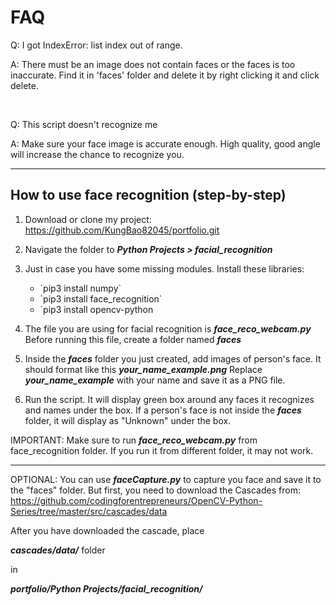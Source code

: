 <h1>FAQ</h1>

<p>Q: I got IndexError: list index out of range.</p>
<p>A: There must be an image does not contain faces or the faces is too inaccurate. Find it in 'faces' folder and delete it by right clicking it and click delete.</p><br>

<p>Q: This script doesn't recognize me</p>
<p>A: Make sure your face image is accurate enough. High quality, good angle will increase the chance to recognize you.</p>



-----------------------------------------------------------------------------------------------------------------------------------------------------------

<h2>How to use face recognition (step-by-step)</h2>

1. Download or clone my project: https://github.com/KungBao82045/portfolio.git

2. Navigate the folder to ***Python Projects > facial_recognition***

3. Just in case you have some missing modules. Install these libraries:
      <ul>
      <li>`pip3 install numpy`</li>
      <li>`pip3 install face_recognition`</li>
      <li>`pip3 install opencv-python</li>
      </ul>

      

4. The file you are using for facial recognition is ***face_reco_webcam.py*** Before running this file, create a folder named ***faces***
   
5. Inside the ***faces*** folder you just created, add images of person's face. It should format like this ***your_name_example.png*** Replace ***your_name_example*** with your name and save it as a PNG file.

6. Run the script. It will display green box around any faces it recognizes and names under the box. If a person's face is not inside the ***faces*** folder, it will display as "Unknown" under the box.

IMPORTANT: Make sure to run ***face_reco_webcam.py*** from face_recognition folder. If you run it from different folder, it may not work.

-----------------------------------------------------------------------------------------------------------------------------------------------------------

OPTIONAL: You can use ***faceCapture.py*** to capture you face and save it to the "faces" folder. But first, you need to download the Cascades from: https://github.com/codingforentrepreneurs/OpenCV-Python-Series/tree/master/src/cascades/data

After you have downloaded the cascade, place

***cascades/data/*** folder

in 

***portfolio/Python Projects/facial_recognition/***
